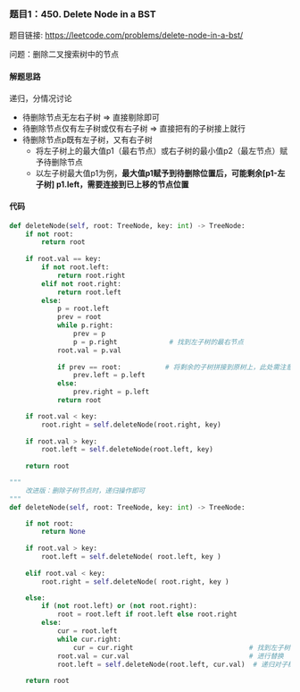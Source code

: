 ### 题目1：450. Delete Node in a BST

题目链接: https://leetcode.com/problems/delete-node-in-a-bst/

问题：删除二叉搜索树中的节点

#### 解题思路
递归，分情况讨论
* 待删除节点无左右子树 => 直接剔除即可
* 待删除节点仅有左子树或仅有右子树 => 直接把有的子树接上就行
* 待删除节点p既有左子树，又有右子树
    * 将左子树上的最大值p1（最右节点）或右子树的最小值p2（最左节点）赋予待删除节点
    * 以左子树最大值p1为例，**最大值p1赋予到待删除位置后，可能剩余[p1-左子树] p1.left，需要连接到已上移的节点位置**

#### 代码
```Python
def deleteNode(self, root: TreeNode, key: int) -> TreeNode:
    if not root:
        return root
    
    if root.val == key:
        if not root.left:
            return root.right
        elif not root.right:
            return root.left
        else:
            p = root.left
            prev = root
            while p.right:
                prev = p
                p = p.right             # 找到左子树的最右节点
            root.val = p.val
            
            if prev == root:           # 将剩余的子树拼接到原树上，此处需注意不同的拼接状况
                prev.left = p.left
            else:
                prev.right = p.left
            return root

    if root.val < key:
        root.right = self.deleteNode(root.right, key)
        
    if root.val > key:
        root.left = self.deleteNode(root.left, key)
        
    return root

```


```Python
"""
    改进版：删除子树节点时，递归操作即可
"""
def deleteNode(self, root: TreeNode, key: int) -> TreeNode:

    if not root:
        return None
        
    if root.val > key:
        root.left = self.deleteNode( root.left, key )
        
    elif root.val < key:
        root.right = self.deleteNode( root.right, key )

    else:
        if (not root.left) or (not root.right):
            root = root.left if root.left else root.right
        else:
            cur = root.left            
            while cur.right:
                cur = cur.right                             # 找到左子树的最右节点
            root.val = cur.val                              # 进行替换
            root.left = self.deleteNode(root.left, cur.val)  # 递归对子树进行调整即可
        
    return root

```
